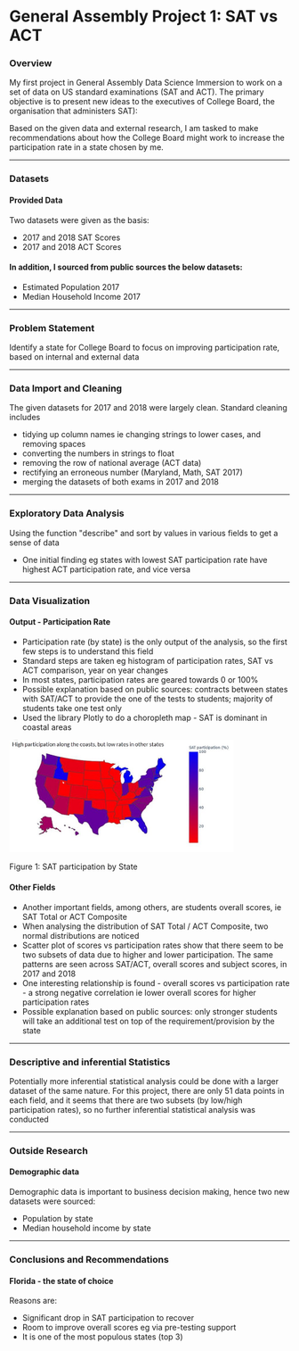 # General Assembly Project 1: SAT vs ACT


### Overview

My first project in General Assembly Data Science Immersion to work on a set of data on US standard examinations (SAT and ACT). The primary objective is to present new ideas to the executives of College Board, the organisation that administers SAT):

Based on the given data and external research, I am tasked to make recommendations about how the College Board might work to increase the participation rate in a state chosen by me.


---

### Datasets

#### Provided Data
Two datasets were given as the basis:
- 2017 and 2018 SAT Scores
- 2017 and 2018 ACT Scores

#### In addition, I sourced from public sources the below datasets:
- Estimated Population 2017
- Median Household Income 2017

---

### Problem Statement
Identify a state for College Board to focus on improving participation rate, based on internal and external data

---

### Data Import and Cleaning
The given datasets for 2017 and 2018 were largely clean. Standard cleaning includes
- tidying up column names ie changing strings to lower cases, and removing spaces
- converting the numbers in strings to float
- removing the row of national average (ACT data)
- rectifying an erroneous number (Maryland, Math, SAT 2017)
- merging the datasets of both exams in 2017 and 2018

---

### Exploratory Data Analysis
Using the function "describe" and sort by values in various fields to get a sense of data
- One initial finding eg states with lowest SAT participation rate have highest ACT participation rate, and vice versa

---

### Data Visualization
#### Output - Participation Rate
- Participation rate (by state) is the only output of the analysis, so the first few steps is to understand this field
- Standard steps are taken eg histogram of participation rates, SAT vs ACT comparison, year on year changes
- In most states, participation rates are geared towards 0 or 100%
- Possible explanation based on public sources: contracts between states with SAT/ACT to provide the one of the tests to students; majority of students take one test only
- Used the library Plotly to do a choropleth map - SAT is dominant in coastal areas

<img src="images/Picture1.jpg" alt="map" width="80%">

Figure 1: SAT participation by State



#### Other Fields
- Another important fields, among others, are students overall scores, ie SAT Total or ACT Composite
- When analysing the distribution of SAT Total / ACT Composite, two normal distributions are noticed
- Scatter plot of scores vs participation rates show that there seem to be two subsets of data due to higher and lower participation. The same patterns are seen across SAT/ACT, overall scores and subject scores, in 2017 and 2018
- One interesting relationship is found - overall scores vs participation rate - a strong negative correlation ie lower overall scores for higher participation rates
- Possible explanation based on public sources: only stronger students will take an additional test on top of the requirement/provision by the state




---

### Descriptive and inferential Statistics
Potentially more inferential statistical analysis could be done with a larger dataset of the same nature.
For this project, there are only 51 data points in each field, and it seems that there are two subsets (by low/high participation rates), so no further inferential statistical analysis was conducted

---

### Outside Research
#### Demographic data
Demographic data is important to business decision making, hence two new datasets were sourced:
- Population by state
- Median household income by state


---

### Conclusions and Recommendations
#### Florida - the state of choice
Reasons are:
- Significant drop in SAT participation to recover
- Room to improve overall scores eg via pre-testing support
- It is one of the most populous states (top 3)


